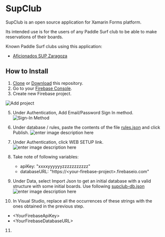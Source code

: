# SupClub
SupClub is an open source application for Xamarin Forms platform.

Its intended use is for the users of any Paddle Surf club to be able to make reservations of their boards.

Known Paddle Surf clubs using this application:
- [Aficionados SUP Zaragoza](http://supclub.es)

## How to Install
1. [Clone](x-github-client://openRepo/https://github.com/JoseMariaBernad/SupClub) or [Download](https://github.com/JoseMariaBernad/SupClub/archive/master.zip) this repository.
2. Go to your [Firebase Console](https://console.firebase.google.com/).
3. Create new Firebase project.

![Add project](https://lh3.googleusercontent.com/6NqWWvFG2FCTv9jWKo2zAfSoNlgTWyP9exAc1tTZawVHkSxHlDTr5TzB0CNFMMJJOX4aEkiO1Is "Add project")

5. Under Authentication, Add Email/Password Sign In method.
![Sign-In Method](https://lh3.googleusercontent.com/tQQ_Vltm0rww31nU8Y17xf9sBzyurTkX7HTwcSdt3Q8Vyv9iErfukHVv2rCOtYf9va68Zy91uTY)
6. Under database / rules, paste the contents of the file [rules.json](/SupClubLib/rules.json) and click Publish.
![enter image description here](https://lh3.googleusercontent.com/Z0PsNOas0NWpaRIuil6MBSO3TXA00dVfKfSCrOKjRpuoCDfCZqFc-vcyB9K8P8dJ0hQlgEb88E8 "Database rules")
7. Under Authentication, click WEB SETUP link.
![enter image description here](https://lh3.googleusercontent.com/7BCJ1OVLkMtk38UoqeD76Mq80VaL9fV4gpjX9h3xcaZyWnN4_4LqMbFFW8wB9XUQZ0XhqcHEZtQ "Web Setup")
8. Take note of following variables:
    - apiKey: "xxxxyyyyyyzzzzzzzzzzz"
    - databaseURL:  "https://\<your-firebase-project>.firebaseio.com"
9. Under Data, select Import Json to get an initial database with a valid structure with some initial boards. Use following [supclub-db.json](/SupClubLib/supclub-db.json)
![enter image description here](https://lh3.googleusercontent.com/AgrHqcbgUICGwep9tRhAtpr2QfuwQ5hxBkuME3rRX8TI6Bxbl8E7IkMYMvq4YqmQGF9AovyqqtI "Import Json") 

10. In Visual Studio, replace all the occurrences of these strings with the ones obtained in the previous step.
 - \<YourFirebaseApiKey> 
 - \<YourFirebaseDatabaseURL>
11. 
<!--stackedit_data:
eyJoaXN0b3J5IjpbMTIxNTc2MDUxMl19
-->